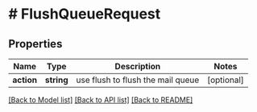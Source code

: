 # # FlushQueueRequest

## Properties

Name | Type | Description | Notes
------------ | ------------- | ------------- | -------------
**action** | **string** | use flush to flush the mail queue | [optional]

[[Back to Model list]](../../README.md#models) [[Back to API list]](../../README.md#endpoints) [[Back to README]](../../README.md)
